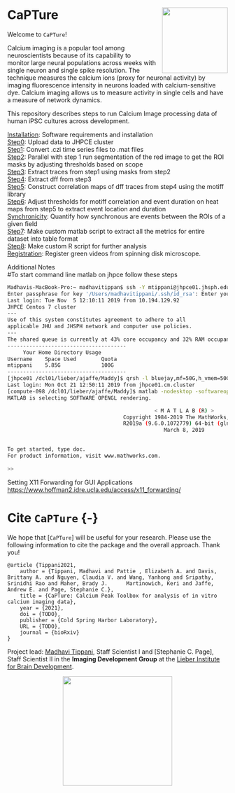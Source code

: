 # CaPTure <img src="images/logo.png" align="right" width="150px"/>

Welcome to `CaPTure`! 

Calcium imaging is a popular tool among neuroscientists because of its capability to monitor large neural populations across weeks with single neuron and single spike resolution. 
The technique measures the calcium ions (proxy for neuronal activity) by imaging fluorescence intensity in neurons loaded with calcium-sensitive dye.
Calcium imaging allows us to measure activity in single cells and have a measure of network dynamics. 

This repository describes steps to run Calcium Image processing data of human iPSC cultures across development.

[Installation](https://github.com/LieberInstitute/CaImg_cellcultures/blob/master/Steps/Installation.md): Software requirements and installation\
[Step0](https://github.com/LieberInstitute/CaImg_cellcultures/blob/master/Steps/Step0.md): Upload data to JHPCE cluster\
[Step1](https://github.com/LieberInstitute/CaImg_cellcultures/blob/master/Steps/Step1.md): Convert .czi time series files to .mat files\
[Step2](https://github.com/LieberInstitute/CaImg_cellcultures/blob/master/Steps/Step2.md): Parallel with step 1 run segmentation of the red image to get the ROI masks by adjusting thresholds based on scope\
[Step3](https://github.com/LieberInstitute/CaImg_cellcultures/blob/master/Steps/Step3.md): Extract traces from step1 using masks from step2\
[Step4](https://github.com/LieberInstitute/CaImg_cellcultures/blob/master/Steps/Step4.md): Extract dff from step3\
[Step5](https://github.com/LieberInstitute/CaImg_cellcultures/blob/master/Steps/Step5.md): Construct correlation maps of dff traces from step4 using the motiff library\
[Step6](https://github.com/LieberInstitute/CaImg_cellcultures/blob/master/Steps/Step6.md): Adjust thresholds for motiff correlation and event duration on heat maps from step5 to extract event location and duration\
[Synchronicity](https://github.com/LieberInstitute/CaImg_cellcultures/blob/master/Steps/Synchronicity.md): Quantify how synchronous are events between the ROIs of a given field\
[Step7](https://github.com/LieberInstitute/CaImg_cellcultures/blob/master/Steps/brown.m): Make custom matlab script to extract all the metrics for entire dataset into table format\
[Step8](https://github.com/LieberInstitute/CaImg_cellcultures/blob/master/Steps/Step8.md): Make custom R script for further analysis\
[Registration](https://github.com/LieberInstitute/CaImg_cellcultures/blob/master/Steps/Registration.md): Register green videos from spinning disk microscope.

Additional Notes\
#To start command line matlab on jhpce follow these steps

```bash
Madhavis-MacBook-Pro:~ madhavitippan$ ssh -Y mtippani@jhpce01.jhsph.edu
Enter passphrase for key '/Users/madhavitippani/.ssh/id_rsa': Enter your password or SSH Key
Last login: Tue Nov  5 12:10:11 2019 from 10.194.129.92
JHPCE Centos 7 cluster
---
Use of this system constitutes agreement to adhere to all
applicable JHU and JHSPH network and computer use policies.
---
The shared queue is currently at 43% core occupancy and 32% RAM occupancy.
--------------------------------------
     Your Home Directory Usage        
Username    Space Used        Quota     
mtippani    5.85G             100G      
--------------------------------------
[jhpce01 /dcl01/lieber/ajaffe/Maddy]$ qrsh -l bluejay,mf=50G,h_vmem=50G
Last login: Mon Oct 21 12:50:11 2019 from jhpce01.cm.cluster
[compute-098 /dcl01/lieber/ajaffe/Maddy]$ matlab -nodesktop -softwareopengl -nosplash 
MATLAB is selecting SOFTWARE OPENGL rendering.

                                               < M A T L A B (R) >
                                     Copyright 1984-2019 The MathWorks, Inc.
                                     R2019a (9.6.0.1072779) 64-bit (glnxa64)
                                                  March 8, 2019

 
To get started, type doc.
For product information, visit www.mathworks.com.
 
>> 
```
Setting X11 Forwarding for GUI Applications https://www.hoffman2.idre.ucla.edu/access/x11_forwarding/


# Cite `CaPTure` {-}

We hope that [`CaPTure`] will be useful for your research. Please use the following information to cite the package and the overall approach. Thank you!
```
@article {Tippani2021,
	author = {Tippani, Madhavi and Pattie , Elizabeth A. and Davis, Brittany A. and Nguyen, Claudia V. and Wang, Yanhong and Sripathy, Srinidhi Rao and Maher, Brady J.      Martinowich, Keri and Jaffe, Andrew E. and Page, Stephanie C.},
	title = {CaPTure: Calcium Peak Toolbox for analysis of in vitro calcium imaging data},
	year = {2021},
	doi = {TODO},
	publisher = {Cold Spring Harbor Laboratory},
	URL = {TODO},
	journal = {bioRxiv}
}
```
Project lead: [Madhavi Tippani](https://twitter.com/MadhaviTippani), Staff Scientist I and [Stephanie C. Page], Staff Scientist II in the **Imaging Development Group** at the [Lieber Institute for Brain Development](https://www.libd.org/).
<center>
<img src="http://lcolladotor.github.io/img/LIBD_logo.jpg" width="250px">
</center>
